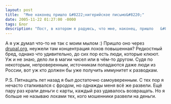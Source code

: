 ```yaml
---
layout: post
title:  "Мне наконец пришло &#8222;нигерийское письмо&#8220;"
date: 2005-11-22 01:27:00 -0000
tags: Блог
description: "Пост, в котором я радуюсь, что мне, наконец, пришло 	&#8222;нигерийское письмо&#8220;. Я чувствовал себя обделённым вниманием мошенников до него."
---
```


А я уж думал что-то не так с моим мылом :) Пришло оно через [drupal.org](http://www.drupal.org), неужели там концентрация лохов повышенная? Редкостный бред, однако что удивительно, до сих пор есть люди, которые клюют. Уж и не знаю, дело ли в магии чисел или в чём-то другом. Судя по некоторым, непроверенным, источникам попадаются даже люди из России, вот уж кто должен бы уже получить иммунитет к разводкам.

P.S. Пятнацать лет назад я был достаточно самоуверенным. С тех пор я нечасто сталкивался с фродом, но однажды меня всё же развели. Ещё пару раз крали деньги с карты, каждый раз удавалось возвращать. Но я больше не называю лохами тех, кого мошенники развели на деньги. 